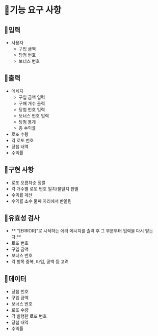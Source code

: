 # 🚀기능 요구 사항

## 🚀입력
+ 사용자
  + 구입 금액
  + 당첨 번호
  + 보너스 번호

## 🚀출력
+ 메세지
  + 구입 금액 입력
  + 구매 개수 출력
  + 당첨 번호 입력
  + 보너스 번호 입력
  + 당첨 통계
  + 총 수익률
+ 로또 수량
+ 각 로또 번호
+ 당첨 내역
+ 수익률

## 🚀구현 사항
+ 로또 오름차순 정렬
+ 각 개수별 로또 번호 일치/불일치 판별
+ 수익률 계산
+ 수익률 소수 둘째 자리에서 반올림

## 🚀유효성 검사
+ ** "[ERROR]"로 시작하는 에러 메시지를 출력 후 그 부분부터 입력을 다시 받는다.**
+ 로또 번호
+ 구입 금액
+ 보너스 번호
+ 각 항목 중복, 타입, 공백 등 고려

## 🚀데이터
+ 당첨 번호
+ 구입 금액
+ 보너스 번호
+ 로또 수량
+ 각 발행한 로또 번호
+ 당첨 내역
+ 수익률










